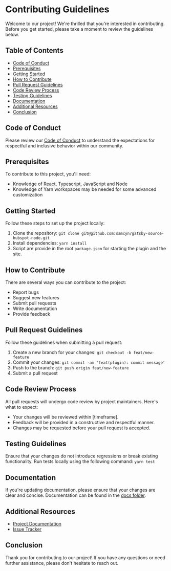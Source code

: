 # Contributing Guidelines

Welcome to our project! We're thrilled that you're interested in contributing. Before you get started, please take a moment to review the guidelines below.

## Table of Contents

- [Code of Conduct](#code-of-conduct)
- [Prerequisites](#prerequisites)
- [Getting Started](#getting-started)
- [How to Contribute](#how-to-contribute)
- [Pull Request Guidelines](#pull-request-guidelines)
- [Code Review Process](#code-review-process)
- [Testing Guidelines](#testing-guidelines)
- [Documentation](#documentation)
- [Additional Resources](#additional-resources)
- [Conclusion](#conclusion)

## Code of Conduct

Please review our [Code of Conduct](./CODE_OF_CONDUCT.md) to understand the expectations for respectful and inclusive behavior within our community.

## Prerequisites

To contribute to this project, you'll need:

- Knowledge of React, Typescript, JavaScript and Node
- Knowledge of Yarn workspaces may be needed for some advanced customization

## Getting Started

Follow these steps to set up the project locally:

1. Clone the repository: `git clone git@github.com:samcyn/gatsby-source-hubspot-node.git`
2. Install dependencies: `yarn install`
3. Script are provide in the root `package.json` for starting the plugin and the site.

## How to Contribute

There are several ways you can contribute to the project:

- Report bugs
- Suggest new features
- Submit pull requests
- Write documentation
- Provide feedback

## Pull Request Guidelines

Follow these guidelines when submitting a pull request:

1. Create a new branch for your changes: `git checkout -b feat/new-feature`
2. Commit your changes: `git commit -am 'feat(plugin): commit message'`
3. Push to the branch: `git push origin feat/new-feature`
4. Submit a pull request

## Code Review Process

All pull requests will undergo code review by project maintainers. Here's what to expect:

- Your changes will be reviewed within [timeframe].
- Feedback will be provided in a constructive and respectful manner.
- Changes may be requested before your pull request is accepted.

## Testing Guidelines

Ensure that your changes do not introduce regressions or break existing functionality. Run tests locally using the following command: `yarn test`

## Documentation

If you're updating documentation, please ensure that your changes are clear and concise. Documentation can be found in the [docs folder](./README.md).

## Additional Resources

- [Project Documentation](./README.md)
- [Issue Tracker](./issues)

## Conclusion

Thank you for contributing to our project! If you have any questions or need further assistance, please don't hesitate to reach out.
